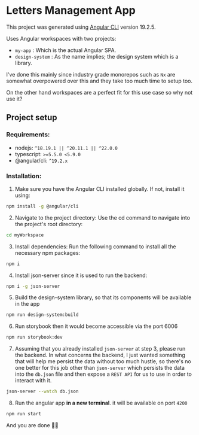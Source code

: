 # Letters Management App

This project was generated using [Angular CLI](https://github.com/angular/angular-cli) version 19.2.5.

Uses Angular workspaces with two projects:

+ `my-app` : Which is the actual Angular SPA.
+ `design-system` : As the name implies; the design system which is a library.

I've done this mainly since industry grade monorepos such as `Nx` are somewhat overpowered over this and they take too much time to setup too.

On the other hand workspaces are a perfect fit for this use case so why not use it?

## Project setup

### Requirements:
+ nodejs: `^18.19.1 || ^20.11.1 || ^22.0.0`
+ typescript: 	`>=5.5.0 <5.9.0`
+ @angular/cli: `^19.2.x`

### Installation:
1. Make sure you have the Angular CLI installed globally. If not, install it using:
```bash
npm install -g @angular/cli
```
2. Navigate to the project directory: Use the cd command to navigate into the project's root directory:
```bash
cd myWorkspace
```
3. Install dependencies: Run the following command to install all the necessary npm packages:
```bash
npm i
```
4. Install json-server since it is used to run the backend:
```bash
npm i -g json-server
```
5. Build the design-system library, so that its components will be available in the app
```bash
npm run design-system:build
```
6. Run storybook then it would become accessible via the port 6006
```bash
npm run storybook:dev
```
7. Assuming that you already installed `json-server` at step 3, please run the backend.
In what concerns the backend, I just wanted something that will help me persist the data without too much hustle, so there's no one better for this job other than `json-server` which persists the data into the `db.json` file and then expose a `REST API` for us to use in order to interact with it.
```bash
json-server --watch db.json
```
8. Run the angular app **in a new terminal**. it will be available on port `4200`
```bash
npm run start
```


And you are done 🎉🎉 